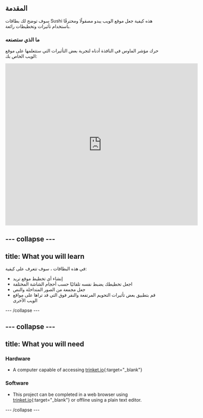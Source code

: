## المقدمة

سوف توضح لك بطاقات Sushi هذه كيفية جعل موقع الويب يبدو مصقولًا ومحترفًا باستخدام تأثيرات وتخطيطات رائعة.

### ما الذي ستصنعه

حرك مؤشر الماوس في النافذة أدناه لتجربة بعض التأثيرات التي ستتعلمها على موقع الويب الخاص بك:

<div class="trinket">
  <iframe src="https://trinket.io/embed/html/643a5cabdc?outputOnly=true&start=result" width="600" height="505" frameborder="0" marginwidth="0" marginheight="0" allowfullscreen>
  </iframe>
  <!-- <img src="images/magazine-final.png"> -->
</div>

## \--- collapse \---

## title: What you will learn

في هذه البطاقات ، سوف تتعرف على كيفية:

+ إنشاء أي تخطيط موقع تريد
+ اجعل تخطيطك يضبط نفسه تلقائيًا حسب أحجام الشاشة المختلفة
+ جعل مجمعة من الصور المتداخلة والنص
+ قم بتطبيق بعض تأثيرات التحويم المرتفعة والنقر فوق التي قد تراها على مواقع الويب الأخرى

\--- /collapse \---

## \--- collapse \---

## title: What you will need

### Hardware

+ A computer capable of accessing [trinket.io](https://trinket.io){:target="_blank"}

### Software

+ This project can be completed in a web browser using [trinket.io](https://trinket.io){:target="_blank"} or offline using a plain text editor.

\--- /collapse \---